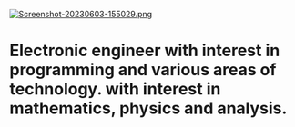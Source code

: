 [![Screenshot-20230603-155029.png](https://i.postimg.cc/rskpSvX2/Screenshot-20230603-155029.png)](https://postimg.cc/JDpm8Yzp)
    
# Electronic engineer with interest in programming and various areas of technology. with interest in mathematics, physics and analysis.
